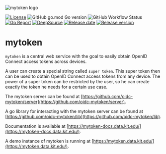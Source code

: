 ![mytoken logo](https://git.scc.kit.edu/oidc/mytoken/-/raw/master/docs/img/mytoken.png)

[![License](https://img.shields.io/github/license/oidc-mytoken/client.svg)](https://github.com/oidc-mytoken/client/blob/master/LICENSE)
![GitHub go.mod Go version](https://img.shields.io/github/go-mod/go-version/oidc-mytoken/client)
![GitHub Workflow Status](https://img.shields.io/github/workflow/status/oidc-mytoken/client/Go)
[![Go Report](https://goreportcard.com/badge/github.com/oidc-mytoken/client)](https://goreportcard.com/report/github.com/oidc-mytoken/client)
[![DeepSource](https://deepsource.io/gh/oidc-mytoken/client.svg/?label=active+issues&show_trend=true)](https://deepsource.io/gh/oidc-mytoken/client/?ref=repository-badge)
[![Release date](https://img.shields.io/github/release-date/oidc-mytoken/client.svg)](https://github.com/oidc-mytoken/client/releases/latest)
[![Release version](https://img.shields.io/github/release/oidc-mytoken/client.svg)](https://github.com/oidc-mytoken/client/releases/latest)

<!-- [![Code size](https://img.shields.io/github/languages/code-size/oidc-mytoken/client.svg)](https://github.com/oidc-mytoken/client/tree/master) -->

# mytoken

`mytoken` is a central web service with the goal to easily obtain OpenID Connect access tokens across devices.

A user can create a special string called `super token`. This super token then can be used to obtain OpenID Connect access tokens from any device.
The power of a super token can be restricted by the user, so he can create exactly the token he needs for a certain use case.

The mytoken server can be found at [https://github.com/oidc-mytoken/server](https://github.com/oidc-mytoken/server).

A go library for interacting with the mytoken server can be found at [https://github.com/oidc-mytoken/lib](https://github.com/oidc-mytoken/lib).

Documentation is available at [https://mytoken-docs.data.kit.edu/](https://mytoken-docs.data.kit.edu/).

A demo instance of mytoken is running at [https://mytoken.data.kit.edu/](https://mytoken.data.kit.edu/).
